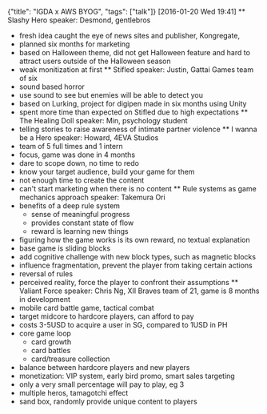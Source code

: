 {"title": "IGDA x AWS BYOG", "tags": ["talk"]}
[2016-01-20 Wed 19:41]
** Slashy Hero
speaker: Desmond, gentlebros
 * fresh idea caught the eye of news sites and publisher, Kongregate,
 * planned six months for marketing
 * based on Halloween theme, did not get Halloween feature and hard to attract
   users outside of the Halloween season
 * weak monitization at first
** Stifled
speaker: Justin, Gattai Games
team of six
 * sound based horror
 * use sound to see but enemies will be able to detect you
 * based on Lurking, project for digipen made in six months using Unity
 * spent more time than expected on Stifled due to high expectations
** The Healing Doll
speaker: Min, psychology student
 * telling stories to raise awareness of intimate partner violence
** I wanna be a Hero
speaker: Howard, 4EVA Studios
 * team of 5 full times and 1 intern
 * focus, game was done in 4 months
 * dare to scope down, no time to redo
 * know your target audience, build your game for them
 * not enough time to create the content
 * can't start marketing when there is no content
** Rule systems as game mechanics approach
speaker: Takemura Ori
 * benefits of a deep rule system
   * sense of meaningful progress
   * provides constant state of flow
   * reward is learning new things
 * figuring how the game works is its own reward, no textual explanation
 * base game is sliding blocks
 * add cognitive challenge with new block types, such as magnetic blocks
 * influence fragmentation, prevent the player from taking certain actions
 * reversal of rules
 * perceived reality, force the player to confront their assumptions
** Valiant Force
speaker: Chris Ng, XII Braves
team of 21, game is 8 months in development
 * mobile card battle game, tactical combat
 * target midcore to hardcore players, can afford to pay
 * costs 3-5USD to acquire a user in SG, compared to 1USD in PH
 * core game loop
   * card growth
   * card battles
   * card/treasure collection
 * balance between hardcore players and new players
 * monetization: VIP system, early bird promo, smart sales targeting
 * only a very small percentage will pay to play, eg 3
 * multiple heros, tamagotchi effect
 * sand box, randomly provide unique content to players
